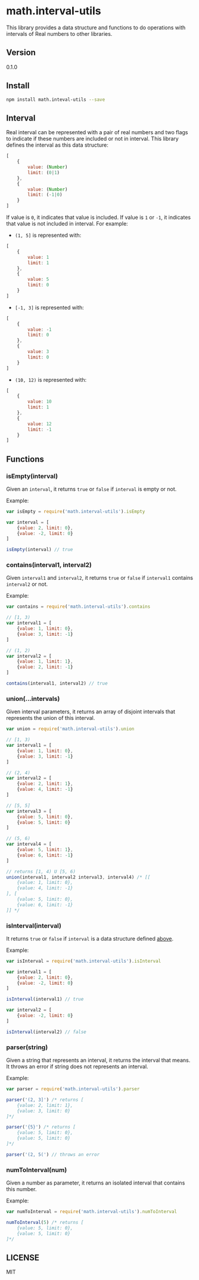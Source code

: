 # math.interval-utils

This library provides a data structure and functions to do operations with intervals of Real numbers to other libraries.

## Version
0.1.0

## Install
``` bash
npm install math.inteval-utils --save
```

## Interval

Real interval can be represented with a pair of real numbers and two flags to indicate if these numbers are included or not in interval. This library defines the interval as this data structure:

``` javascript
[
    {
        value: (Number)
        limit: (0|1)
    },
    {
        value: (Number)
        limit: (-1|0)
    }
]
```

If value is `0`, it indicates that value is included. If value is `1` or `-1`, it indicates that value is not included in interval. For example:

- `(1, 5]` is represented with:
``` javascript
[
    {
        value: 1
        limit: 1
    },
    {
        value: 5
        limit: 0
    }
]
```

- `[-1, 3]` is represented with:
``` javascript
[
    {
        value: -1
        limit: 0
    },
    {
        value: 3
        limit: 0
    }
]
```

- `(10, 12)` is represented with:
``` javascript
[
    {
        value: 10
        limit: 1
    },
    {
        value: 12
        limit: -1
    }
]
```

## Functions

### isEmpty(interval)
Given an `interval`, it returns `true` or `false` if `interval` is empty or not.

Example:
``` javascript
var isEmpty = require('math.interval-utils').isEmpty

var interval = [
    {value: 2, limit: 0},
    {value: -2, limit: 0}
]

isEmpty(interval) // true
```

### contains(interval1, interval2)
Given `interval1` and `interval2`, it returns `true` or `false` if `interval1` contains `interval2` or not.

Example:
``` javascript
var contains = require('math.interval-utils').contains

// [1, 3) 
var interval1 = [
    {value: 1, limit: 0},
    {value: 3, limit: -1}
]

// (1, 2) 
var interval2 = [
    {value: 1, limit: 1},
    {value: 2, limit: -1}
]

contains(interval1, interval2) // true
```

### union(...intervals)
Given interval parameters, it returns an array of disjoint intervals that represents the union of this interval.

``` javascript
var union = require('math.interval-utils').union

// [1, 3) 
var interval1 = [
    {value: 1, limit: 0},
    {value: 3, limit: -1}
]

// (2, 4) 
var interval2 = [
    {value: 2, limit: 1},
    {value: 4, limit: -1}
]

// [5, 5] 
var interval3 = [
    {value: 5, limit: 0},
    {value: 5, limit: 0}
]

// (5, 6) 
var interval4 = [
    {value: 5, limit: 1},
    {value: 6, limit: -1}
]

// returns [1, 4) U [5, 6)
union(interval1, interval2 interval3, interval4) /* [[
    {value: 1, limit: 0},
    {value: 4, limit: -1}
], [
    {value: 5, limit: 0},
    {value: 6, limit: -1}
]] */
```

### isInterval(interval)
It returns `true` or `false` if `interval` is a data structure defined [above](#interval).

Example:
``` javascript
var isInterval = require('math.interval-utils').isInterval

var interval1 = [
    {value: 2, limit: 0},
    {value: -2, limit: 0}
]

isInterval(interval1) // true

var interval2 = [
    {value: -2, limit: 0}
]

isInterval(interval2) // false
```

### parser(string)
Given a string that represents an interval, it returns the interval that means. It throws an error if string does not represents an interval.

Example:
``` javascript
var parser = require('math.interval-utils').parser

parser('(2, 3]') /* returns [
    {value: 2, limit: 1},
    {value: 3, limit: 0}
]*/

parser('{5}') /* returns [
    {value: 5, limit: 0},
    {value: 5, limit: 0}
]*/

parser('(2, 5(') // throws an error
```

### numToInterval(num)
Given a number as parameter, it returns an isolated interval that contains this number.

Example:
``` javascript
var numToInterval = require('math.interval-utils').numToInterval

numToInterval(5) /* returns [
    {value: 5, limit: 0},
    {value: 5, limit: 0}
]*/
```
## LICENSE
MIT
